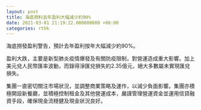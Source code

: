```yaml
---
layout: post
title: 海底撈料去年盈利大幅減少約90%
date: 2021-03-01 21:19:22.000000000 +08:00
categories: rthk
---
```


海底撈發盈利警告，預計去年盈利按年大幅減少約90%。

盈利大跌，主要是新型肺炎疫情爆發及有關防疫限制，對營運造成重大影響。加上美元兌人民幣匯率波動，而錄得淨匯兌損失約2.35億元，絕大多數屬未實現匯兌損失。

集團一直密切關注市場狀況，並調整商業策略及運作，以減少負面影響。集團亦積極開設新餐廳，並積極控制租金及其他營運成本，嚴謹管理營運資金並運用信貸融資手段，確保現金流穩健及現金狀況良好。
